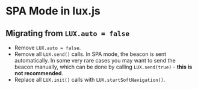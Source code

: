 # SPA Mode in lux.js

## Migrating from `LUX.auto = false`

- Remove `LUX.auto = false`.
- Remove all `LUX.send()` calls. In SPA mode, the beacon is sent automatically. In some very rare cases you may want to send the beacon manually, which can be done by calling `LUX.send(true)` - **this is not recommended**.
- Replace all `LUX.init()` calls with `LUX.startSoftNavigation()`.
